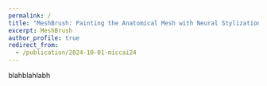 ```yaml
---
permalink: /
title: "MeshBrush: Painting the Anatomical Mesh with Neural Stylization for Endoscopy"
excerpt: MeshBrush
author_profile: true
redirect_from: 
  - /publication/2024-10-01-miccai24
---
```


blahblahlabh